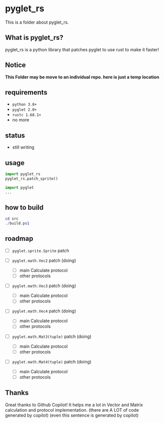 # pyglet_rs

This is a folder about pyglet_rs.

## What is pyglet_rs?

pyglet_rs is a python library that patches pyglet to use rust to make it faster!

## Notice

**This Folder may be move to an individual repo. here is just a temp location**

## requirements
- `python 3.8+`
- `pyglet 2.0+`
- `rustc 1.68.1+`
- no more

## status
- still writing

## usage

```python
import pyglet_rs
pyglet_rs.patch_sprite()

import pyglet
...
```

## how to build

```powershell
cd src
./build.ps1
```

## roadmap

- [ ] `pyglet.sprite.Sprite` patch

- [ ] `pyglet.math.Vec2` patch (doing)
  - [ ] main Calculate protocol
  - [ ] other protocols
- [ ] `pyglet.math.Vec3` patch (doing)
  - [ ] main Calculate protocol
  - [ ] other protocols
- [ ] `pyglet.math.Vec4` patch (doing)
  - [ ] main Calculate protocol
  - [ ] other protocols
- [ ] `pyglet.math.Mat3(tuple)` patch (doing)
  - [ ] main Calculate protocol
  - [ ] other protocols
- [ ] `pyglet.math.Mat4(tuple)` patch (doing)
  - [ ] main Calculate protocol
  - [ ] other protocols

## Thanks

Great thanks to Github Copilot!
It helps me a lot in Vector and Matrix calculation and protocol implementation.
(there are A LOT of code generated by copilot)
(even this sentence is generated by copilot)
